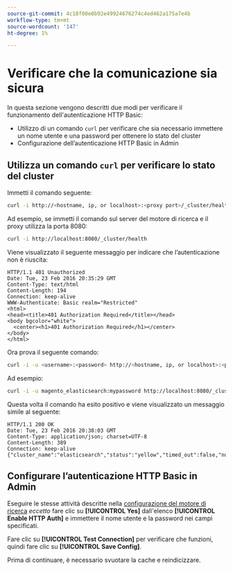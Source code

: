 ```yaml
---
source-git-commit: 4c18f00e0b92e49924676274c4ed462a175a7e4b
workflow-type: tm+mt
source-wordcount: '147'
ht-degree: 1%

---
```

# Verificare che la comunicazione sia sicura

In questa sezione vengono descritti due modi per verificare il funzionamento dell&#39;autenticazione HTTP Basic:

* Utilizzo di un comando `curl` per verificare che sia necessario immettere un nome utente e una password per ottenere lo stato del cluster
* Configurazione dell’autenticazione HTTP Basic in Admin

## Utilizza un comando `curl` per verificare lo stato del cluster

Immetti il comando seguente:

```bash
curl -i http://<hostname, ip, or localhost>:<proxy port>/_cluster/health
```

Ad esempio, se immetti il comando sul server del motore di ricerca e il proxy utilizza la porta 8080:

```bash
curl -i http://localhost:8080/_cluster/health
```

Viene visualizzato il seguente messaggio per indicare che l’autenticazione non è riuscita:

```terminal
HTTP/1.1 401 Unauthorized
Date: Tue, 23 Feb 2016 20:35:29 GMT
Content-Type: text/html
Content-Length: 194
Connection: keep-alive
WWW-Authenticate: Basic realm="Restricted"
<html>
<head><title>401 Authorization Required</title></head>
<body bgcolor="white">
  <center><h1>401 Authorization Required</h1></center>
</body>
</html>
```

Ora prova il seguente comando:

```bash
curl -i -u <username>:<password> http://<hostname, ip, or localhost>:<proxy port>/_cluster/health
```

Ad esempio:

```bash
curl -i -u magento_elasticsearch:mypassword http://localhost:8080/_cluster/health
```

Questa volta il comando ha esito positivo e viene visualizzato un messaggio simile al seguente:

```terminal
HTTP/1.1 200 OK
Date: Tue, 23 Feb 2016 20:38:03 GMT
Content-Type: application/json; charset=UTF-8
Content-Length: 389
Connection: keep-alive
{"cluster_name":"elasticsearch","status":"yellow","timed_out":false,"number_of_nodes":1,"number_of_data_nodes":1,"active_primary_shards":5,"active_shards":5,"relocating_shards":0,"initializing_shards":0,"unassigned_shards":5,"delayed_unassigned_shards":0,"number_of_pending_tasks":0,"number_of_in_flight_fetch":0,"task_max_waiting_in_queue_millis":0,"active_shards_percent_as_number":50.0}
```

## Configurare l’autenticazione HTTP Basic in Admin

Eseguire le stesse attività descritte nella [configurazione del motore di ricerca](../configuration/search/configure-search-engine.md) *eccetto* fare clic su **[!UICONTROL Yes]** dall&#39;elenco **[!UICONTROL Enable HTTP Auth]** e immettere il nome utente e la password nei campi specificati.

Fare clic su **[!UICONTROL Test Connection]** per verificare che funzioni, quindi fare clic su **[!UICONTROL Save Config]**.

Prima di continuare, è necessario svuotare la cache e reindicizzare.
